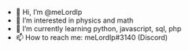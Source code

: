 - 👋 Hi, I’m @meLordlp 
- 👀 I’m interested in physics and math
- 🌱 I’m currently learning python, javascript, sql, php
- 📫 How to reach me: meLordlp#3140 (Discord)  
<!---

--->
